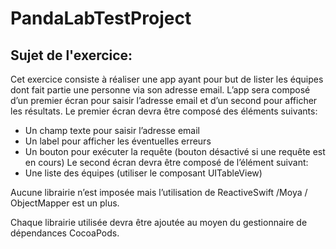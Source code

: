 # PandaLabTestProject


## Sujet de l'exercice:
Cet exercice consiste à réaliser une app ayant pour but de lister les équipes dont fait partie une personne via son adresse email.
L’app sera composé d’un premier écran pour saisir l’adresse email et d’un second pour afficher les résultats.
Le premier écran devra être composé des éléments suivants:
- Un champ texte pour saisir l’adresse email
- Un label pour afficher les éventuelles erreurs
- Un bouton pour exécuter la requête (bouton désactivé si une requête est en cours)
Le second écran devra être composé de l’élément suivant:
- Une liste des équipes (utiliser le composant UITableView)

Aucune librairie n’est imposée mais l’utilisation de ​ReactiveSwift​ / ​Moya​ / ​ObjectMapper​ est un plus.

Chaque librairie utilisée devra être ajoutée au moyen du gestionnaire de dépendances CocoaPods​.
